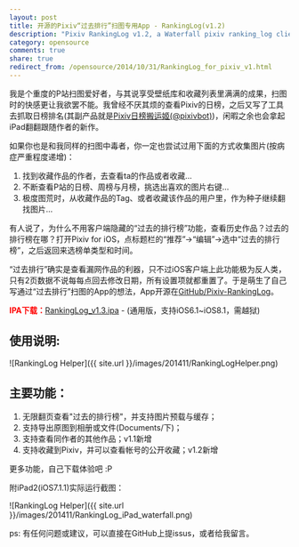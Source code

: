 ```yaml
---
layout: post
title: 开源的Pixiv“过去排行”扫图专用App - RankingLog(v1.2)
description: "Pixiv RankingLog v1.2, a Waterfall pixiv ranking_log client"
category: opensource
comments: true
share: true
redirect_from: /opensource/2014/10/31/RankingLog_for_pixiv_v1.html
---
```


我是个重度的P站扫图爱好者，与其说享受壁纸库和收藏列表里满满的成果，扫图时的快感更让我欲罢不能。我曾经不厌其烦的查看Pixiv的日榜，之后又写了工具去抓取日榜排名(其副产品就是[Pixiv日榜搬运姬(@pixivbot)](https://github.com/upbit/PixivBot))，闲暇之余也会拿起iPad翻翻跟随作者的新作。

如果你也是和我同样的扫图中毒者，你一定也尝试过用下面的方式收集图片(按病症严重程度递增)：

1. 找到收藏作品的作者，去查看ta的作品或者收藏...
2. 不断查看P站的日榜、周榜与月榜，挑选出喜欢的图片右键...
3. 极度图荒时，从收藏作品的Tag、或者收藏该作品的用户里，作为种子继续翻找图片...

有人说了，为什么不用客户端隐藏的“过去的排行榜”功能，查看历史作品？过去的排行榜在哪？打开Pixiv for iOS，点标题栏的“推荐”->“编辑”->选中“过去的排行榜”，之后返回来选榜单类型和时间。

“过去排行”确实是查看漏网作品的利器，只不过iOS客户端上此功能极为反人类，只有2页数据不说每每点回去修改日期，所有设置项就都重置了。于是萌生了自己写通过“过去排行”扫图的App的想法，App开源在[GitHub/Pixiv-RankingLog](https://github.com/upbit/Pixiv-RankingLog)。

<span style="color:#f00;">**IPA下载：**</span>[RankingLog_v1.3.ipa](http://blog.imaou.com/RankingLog/RankingLog_v1.3.ipa) - (通用版，支持iOS6.1~iOS8.1，需越狱)

## 使用说明:

![RankingLog Helper]({{ site.url }}/images/201411/RankingLogHelper.png)

## 主要功能：

1. 无限翻页查看"过去的排行榜"，并支持图片预载与缓存；
2. 支持导出原图到相册或文件(Documents/下)；
3. 支持查看同作者的其他作品；v1.1新增
4. 支持收藏到Pixiv，并可以查看帐号的公开收藏；v1.2新增

更多功能，自己下载体验吧 :P

附iPad2(iOS7.1.1)实际运行截图：

![RankingLog Helper]({{ site.url }}/images/201411/RankingLog_iPad_waterfall.png)

ps: 有任何问题或建议，可以直接在GitHub上提issus，或者给我留言。
